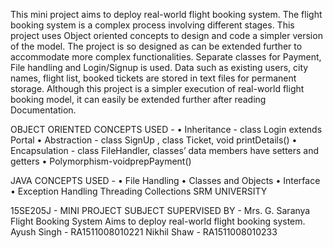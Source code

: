 This mini project aims to deploy real-world flight booking system. The flight booking system is a complex process involving different stages. This project uses Object oriented concepts to design and code a simpler version of the model. The project is so designed as can be extended further to accommodate more complex functionalities.
Separate classes for Payment, File handling and Login/Signup is used. Data such as existing users, city names, flight list, booked tickets are stored in text files for permanent storage.
Although this project is a simpler execution of real-world flight booking model, it can easily be extended further after reading Documentation.

OBJECT ORIENTED CONCEPTS USED -
• Inheritance - class Login extends Portal
• Abstraction - class SignUp , class Ticket, void printDetails()
• Encapsulation - class FileHandler, classes’ data members have setters and getters 
• Polymorphism-voidprepPayment()

JAVA CONCEPTS USED -
• File Handling
• Classes and Objects
• Interface
• Exception Handling Threading Collections SRM UNIVERSITY


15SE205J - MINI PROJECT
SUBJECT SUPERVISED BY - Mrs. G. Saranya
Flight Booking System
Aims to deploy real-world flight booking system.
Ayush Singh - RA1511008010221 Nikhil Shaw - RA1511008010233
